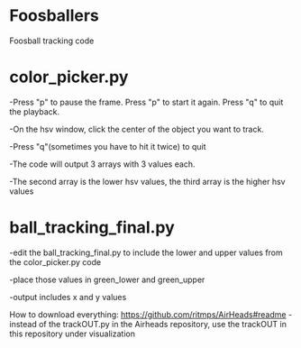 # Foosballers
Foosball tracking code 

# color_picker.py
-Press "p" to pause the frame. Press "p" to start it again. Press "q" to quit the playback.

-On the hsv window, click the center of the object you want to track. 

-Press "q"(sometimes you have to hit it twice) to quit

-The code will output 3 arrays with 3 values each. 

-The second array is the lower hsv values, the third array is the higher hsv values

# ball_tracking_final.py
-edit the ball_tracking_final.py to include the lower and upper values from the color_picker.py code

-place those values in green_lower and green_upper

-output includes x and y values


How to download everything: https://github.com/ritmps/AirHeads#readme
-instead of the trackOUT.py in the Airheads repository, use the trackOUT in this repository under visualization
